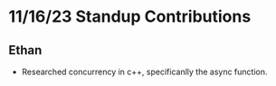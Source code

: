 # 11/16/23 Standup Contributions

## Ethan
- Researched concurrency in c++, specificanlly the async function.